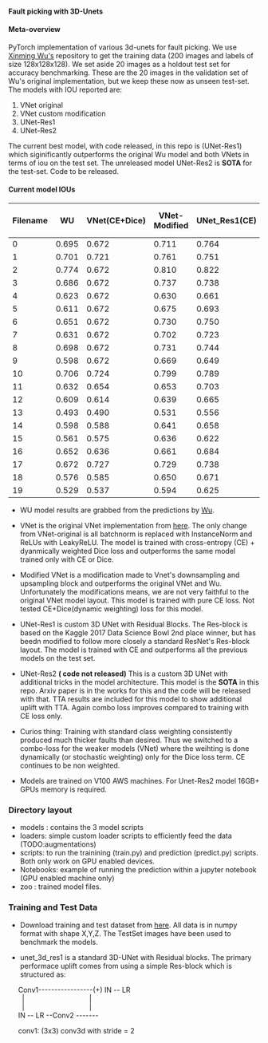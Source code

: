 #### Fault picking with 3D-Unets

#### Meta-overview
PyTorch implementation of various 3d-unets for fault picking. We use [Xinming Wu's](https://github.com/xinwucwp/faultSeg) repository to get the training data (200 images and labels of size 128x128x128). We set aside 20 images as a holdout test set for accuracy benchmarking. These are the 20 images in the validation set of Wu's original implementation, but we keep these now as unseen test-set. The models with  IOU reported are:
1. VNet original
2. VNet custom modification
3. UNet-Res1
4. UNet-Res2  

The current best model, with code released, in this repo is (UNet-Res1) which siginificantly outperforms the original Wu model and both VNets in terms of iou on the test set. The unreleased model UNet-Res2 is **SOTA** for the test-set. Code to be released.

#### Current model IOUs

| Filename | WU | VNet(CE+Dice) | VNet-Modified | UNet_Res1(CE) | Unet-Res2(**SOTA**) | Unet-Res2(TTA) **SOTA** |  
| -- | -- | -- | -- | -- | -- | -- |  
| 0 | 0.695 | 0.672 | 0.711 | 0.764 | 0.801 | 0.814 | 
| 1 | 0.701 | 0.721 | 0.761 | 0.751 | 0.809 | 0.824 |
| 2 | 0.774 | 0.672 | 0.810 | 0.822 | 0.864 | 0.861 | 
| 3 | 0.686 | 0.672 | 0.737 | 0.738 | 0.787 | 0.801 |
| 4 | 0.623 | 0.672 | 0.630 | 0.661 | 0.686 | 0.699 |
| 5 | 0.611 | 0.672 | 0.675 | 0.693 | 0.714 | 0.721 |
| 6 | 0.651 | 0.672 | 0.730 | 0.750 | 0.789 | 0.786 |
| 7 | 0.631 | 0.672 | 0.702 | 0.723 | 0.750 | 0.749 |
| 8 | 0.698 | 0.672 | 0.731 | 0.744 | 0.761 | 0.758 |
| 9 | 0.598 | 0.672 | 0.669 | 0.649 | 0.691 | 0.693 |
| 10 | 0.706 | 0.724 | 0.799 | 0.789 | 0.834 | 0.843 |
| 11 | 0.632 | 0.654 | 0.653 | 0.703 | 0.709 | 0.732 |
| 12 | 0.609 | 0.614 | 0.639 | 0.665 | 0.708 | 0.721 |
| 13 | 0.493 | 0.490 | 0.531 | 0.556 | 0.580 | 0.625 |
| 14 | 0.598 | 0.588 | 0.641 | 0.658 | 0.695 | 0.689 |
| 15 | 0.561 | 0.575 | 0.636 | 0.622 | 0.688 | 0.699 |
| 16 | 0.652 | 0.636 | 0.661 | 0.684 | 0.729 | 0.747 |
| 17 | 0.672 | 0.727 | 0.729 | 0.738 | 0.763 | 0.770 |
| 18 | 0.576 | 0.585 | 0.650 | 0.671 | 0.684 | 0.703 |
| 19 | 0.529 | 0.537 | 0.594 | 0.625 | 0.685 | 0.701 |

* WU model results are grabbed from the predictions by [Wu](https://github.com/xinwucwp/faultSeg/tree/master/data/validation/predict). 


* VNet is the original VNet implementation from [here](https://github.com/mattmacy/vnet.pytorch). The only change from VNet-original is all batchnorm is replaced with InstanceNorm and ReLUs with LeakyReLU. The model is trained with cross-entropy (CE) + dyanmically weighted Dice loss and outperforms the same model trained only with CE or Dice. 

* Modified VNet is a modification made to Vnet's downsampling and upsampling block and outperforms the original VNet and Wu. Unfortunately the modifications means, we are not very faithful to the original VNet model layout. This model is trained with pure CE loss. Not tested CE+Dice(dynamic weighting) loss for this model.

* UNet-Res1 is custom 3D UNet with Residual Blocks. The Res-block  is based on the Kaggle 2017 Data Science Bowl 2nd place winner, but has beedn modified to follow more closely a standard ResNet's Res-block layout. The model is trained with CE and outperforms all the previous models on the test set.

* UNet-Res2 **( code not released)** This is a custom 3D UNet with additional tricks in the model architecture. This model is the **SOTA** in this repo. Arxiv paper is in the works for this and the code will be released with that. TTA results are included for this model to show additional uplift with TTA. Again combo loss improves compared to training with CE loss only. 

* Curios thing: Training with standard class weighting consistently produced much thicker faults than desired. Thus we switched to a combo-loss for the weaker models (VNet) where the weihting is done dynamically (or stochastic weighting) only for the Dice loss term. CE continues to be non weighted. 

* Models are trained on V100 AWS machines. For Unet-Res2 model 16GB+ GPUs memory is required. 

### Directory layout

* models : contains the 3 model scripts
* loaders: simple custom loader scripts to efficiently feed the data (TODO:augmentations)
* scripts: to run the trainining (train.py) and prediction (predict.py) scripts. Both only work on GPU enabled devices.
* Notebooks: example of running the prediction within a jupyter notebook (GPU enabled machine only)
* zoo : trained model files. 

### Training and Test Data

* Download training and test dataset from [here](https://drive.google.com/drive/folders/1bC2FiccaC2UJEVkeX-GRE-K3e_i0n72M?usp=sharing). All data is in numpy format with shape X,Y,Z. The TestSet images have been used to benchmark the models. 

 
 
* unet_3d_res1 is a standard 3D-UNet with Residual blocks. The primary performace uplift comes from using a simple Res-block which is structured as:  


&nbsp;&nbsp;&nbsp;&nbsp; Conv1-----------------(+) IN -- LR  
&nbsp;&nbsp;&nbsp;&nbsp;&nbsp;&nbsp; |&nbsp;&nbsp;&nbsp;&nbsp;&nbsp;&nbsp;&nbsp;&nbsp;&nbsp;&nbsp;&nbsp;&nbsp;&nbsp;&nbsp;&nbsp;&nbsp;&nbsp;&nbsp;&nbsp;&nbsp;&nbsp;&nbsp;&nbsp;&nbsp;&nbsp;&nbsp;&nbsp;&nbsp;&nbsp;&nbsp;&nbsp;&nbsp;&nbsp;|     
&nbsp;&nbsp;&nbsp;&nbsp;&nbsp;&nbsp; |&nbsp;&nbsp;&nbsp;&nbsp;&nbsp;&nbsp;&nbsp;&nbsp;&nbsp;&nbsp;&nbsp;&nbsp;&nbsp;&nbsp;&nbsp;&nbsp;&nbsp;&nbsp;&nbsp;&nbsp;&nbsp;&nbsp;&nbsp;&nbsp;&nbsp;&nbsp;&nbsp;&nbsp;&nbsp;&nbsp;&nbsp;&nbsp;&nbsp;|     
&nbsp;&nbsp;&nbsp;&nbsp; IN -- LR --Conv2 -------

&nbsp;&nbsp;&nbsp;&nbsp; conv1: (3x3) conv3d with stride = 2        
